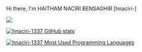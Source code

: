 Hi there, I'm HAITHAM NACIRI BENSAGHIR [hnaciri-]  


![](https://badge.mediaplus.ma/darkgray/hnaciri-)


[![hnaciri-1337 GitHub stats](https://github-readme-stats.vercel.app/api?username=hnaciri-1337&show_icons=true&theme=radical)](https://github.com/hnaciri-1337)

[![hnaciri-1337 Most Used Programming Languages](https://github-readme-stats.vercel.app/api/top-langs/?username=hnaciri-1337&layout=compact&hide_border=true&theme=darcula&bg_color=00000000&langs_count=6)](https://github.com/hnaciri-1337)

